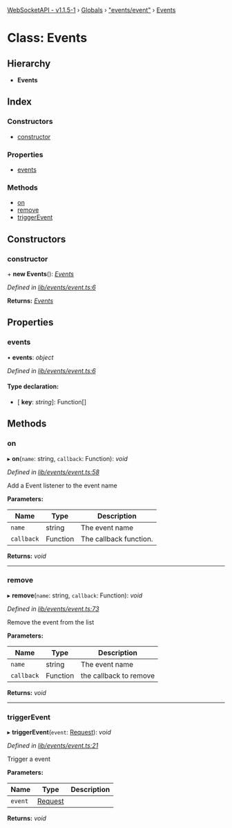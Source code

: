 [WebSocketAPI - v1.1.5-1](../README.md) › [Globals](../globals.md) › ["events/event"](../modules/_events_event_.md) › [Events](_events_event_.events.md)

# Class: Events

## Hierarchy

* **Events**

## Index

### Constructors

* [constructor](_events_event_.events.md#constructor)

### Properties

* [events](_events_event_.events.md#events)

### Methods

* [on](_events_event_.events.md#on)
* [remove](_events_event_.events.md#remove)
* [triggerEvent](_events_event_.events.md#triggerevent)

## Constructors

###  constructor

\+ **new Events**(): *[Events](_events_event_.events.md)*

*Defined in [lib/events/event.ts:6](https://github.com/T-Reimer/WebSocketAPI/blob/230abad/lib/events/event.ts#L6)*

**Returns:** *[Events](_events_event_.events.md)*

## Properties

###  events

• **events**: *object*

*Defined in [lib/events/event.ts:6](https://github.com/T-Reimer/WebSocketAPI/blob/230abad/lib/events/event.ts#L6)*

#### Type declaration:

* \[ **key**: *string*\]: Function[]

## Methods

###  on

▸ **on**(`name`: string, `callback`: Function): *void*

*Defined in [lib/events/event.ts:58](https://github.com/T-Reimer/WebSocketAPI/blob/230abad/lib/events/event.ts#L58)*

Add a Event listener to the event name

**Parameters:**

Name | Type | Description |
------ | ------ | ------ |
`name` | string | The event name |
`callback` | Function | The callback function.  |

**Returns:** *void*

___

###  remove

▸ **remove**(`name`: string, `callback`: Function): *void*

*Defined in [lib/events/event.ts:73](https://github.com/T-Reimer/WebSocketAPI/blob/230abad/lib/events/event.ts#L73)*

Remove the event from the list

**Parameters:**

Name | Type | Description |
------ | ------ | ------ |
`name` | string | The event name |
`callback` | Function | the callback to remove  |

**Returns:** *void*

___

###  triggerEvent

▸ **triggerEvent**(`event`: [Request](_request_.request.md)): *void*

*Defined in [lib/events/event.ts:21](https://github.com/T-Reimer/WebSocketAPI/blob/230abad/lib/events/event.ts#L21)*

Trigger a event

**Parameters:**

Name | Type | Description |
------ | ------ | ------ |
`event` | [Request](_request_.request.md) |   |

**Returns:** *void*
